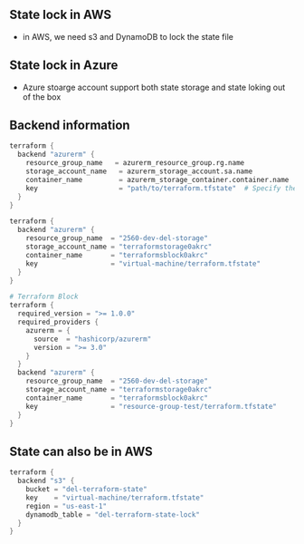 ## State lock in AWS
- in AWS, we need s3 and DynamoDB to lock the state file 

## State lock in Azure
- Azure stoarge account support both state storage and state loking out of the box


## Backend information
```s
terraform {
  backend "azurerm" {
    resource_group_name   = azurerm_resource_group.rg.name
    storage_account_name   = azurerm_storage_account.sa.name
    container_name         = azurerm_storage_container.container.name
    key                    = "path/to/terraform.tfstate"  # Specify the desired path here
  }
}
```

```s
terraform {
  backend "azurerm" {
    resource_group_name  = "2560-dev-del-storage"
    storage_account_name = "terraformstorage0akrc"
    container_name       = "terraformsblock0akrc"
    key                  = "virtual-machine/terraform.tfstate"
  }
}
```

```s
# Terraform Block
terraform {
  required_version = ">= 1.0.0"
  required_providers {
    azurerm = {
      source  = "hashicorp/azurerm"
      version = ">= 3.0"
    }
  }
  backend "azurerm" {
    resource_group_name  = "2560-dev-del-storage"
    storage_account_name = "terraformstorage0akrc"
    container_name       = "terraformsblock0akrc"
    key                  = "resource-group-test/terraform.tfstate"
  }
}
```

## State can also be in AWS
```s
terraform {
  backend "s3" {
    bucket = "del-terraform-state"
    key    = "virtual-machine/terraform.tfstate"
    region = "us-east-1"
    dynamodb_table = "del-terraform-state-lock"
  }
}
```